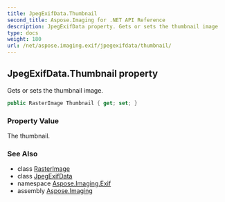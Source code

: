 ```yaml
---
title: JpegExifData.Thumbnail
second_title: Aspose.Imaging for .NET API Reference
description: JpegExifData property. Gets or sets the thumbnail image
type: docs
weight: 180
url: /net/aspose.imaging.exif/jpegexifdata/thumbnail/
---
```

## JpegExifData.Thumbnail property

Gets or sets the thumbnail image.

```csharp
public RasterImage Thumbnail { get; set; }
```

### Property Value

The thumbnail.

### See Also

* class [RasterImage](../../../aspose.imaging/rasterimage/)
* class [JpegExifData](../)
* namespace [Aspose.Imaging.Exif](../../jpegexifdata/)
* assembly [Aspose.Imaging](../../../)


